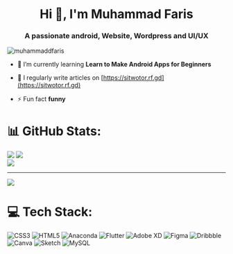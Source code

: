 <h1 align="center">Hi 👋, I'm Muhammad Faris</h1>
<h3 align="center">A passionate android, Website, Wordpress and UI/UX</h3>

<p align="left"> <img src="https://komarev.com/ghpvc/?username=muhammaddfaris&label=Profile%20views&color=0e75b6&style=flat" alt="muhammaddfaris" /> </p>

- 🌱 I’m currently learning **Learn to Make Android Apps for Beginners**

- 📝 I regularly write articles on [https://sitwotor.rf.gd](https://sitwotor.rf.gd)

- ⚡ Fun fact **funny**





# 📊 GitHub Stats:
![](https://github-readme-stats.vercel.app/api/top-langs/?username=muhammaddfaris&theme=radical&hide_border=false&include_all_commits=true&count_private=true&layout=compact)
![](https://github-readme-stats.vercel.app/api?username=muhammaddfaris&theme=radical&hide_border=false&include_all_commits=true&count_private=true)<br/>
![](https://github-readme-streak-stats.herokuapp.com/?user=muhammaddfaris&theme=radical&hide_border=false)<br/>

---
[![](https://visitcount.itsvg.in/api?id=muhammaddfaris&icon=0&color=0)](https://visitcount.itsvg.in)


# 💻 Tech Stack:
![CSS3](https://img.shields.io/badge/css3-%231572B6.svg?style=for-the-badge&logo=css3&logoColor=white) ![HTML5](https://img.shields.io/badge/html5-%23E34F26.svg?style=for-the-badge&logo=html5&logoColor=white) ![Anaconda](https://img.shields.io/badge/Anaconda-%2344A833.svg?style=for-the-badge&logo=anaconda&logoColor=white) ![Flutter](https://img.shields.io/badge/Flutter-%2302569B.svg?style=for-the-badge&logo=Flutter&logoColor=white) ![Adobe XD](https://img.shields.io/badge/Adobe%20XD-470137?style=for-the-badge&logo=Adobe%20XD&logoColor=#FF61F6) 	![Figma](https://img.shields.io/badge/figma-%23F24E1E.svg?style=for-the-badge&logo=figma&logoColor=white) ![Dribbble](https://img.shields.io/badge/Dribbble-EA4C89?style=for-the-badge&logo=dribbble&logoColor=white) ![Canva](https://img.shields.io/badge/Canva-%2300C4CC.svg?style=for-the-badge&logo=Canva&logoColor=white) ![Sketch](https://img.shields.io/badge/Sketch-FFB387?style=for-the-badge&logo=sketch&logoColor=black)
![MySQL](https://img.shields.io/badge/mysql-%2300f.svg?style=for-the-badge&logo=mysql&logoColor=white)

